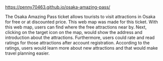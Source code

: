 https://penny70463.github.io/osaka-amazing-pass/

The Osaka Amazing Pass ticket allows tourists to visit attractions in Osaka for free or at discounted price. This web map was made for this ticket. With this web map, users can find where the free attractions near by. Next, clicking on the target icon on the map, would show the address and introduction about the attractions. Furthermore, users could rate and read ratings for those attractions after account registration. According to the ratings, users would learn more about new attractions and that would make travel planning easier.
